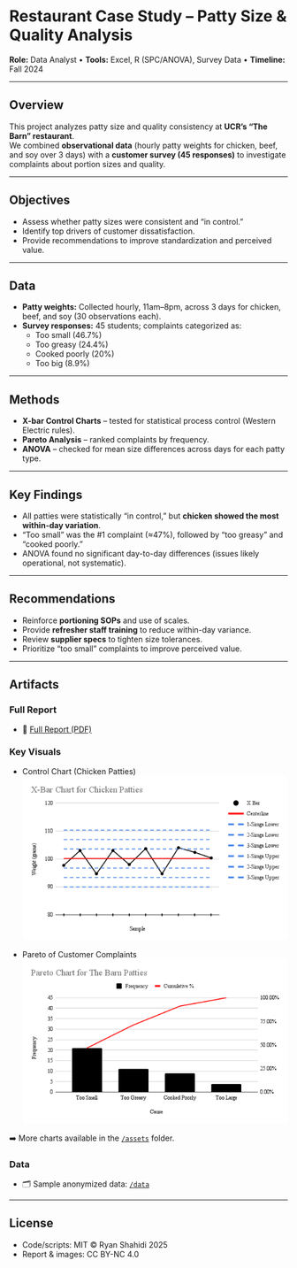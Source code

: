 # Restaurant Case Study – Patty Size & Quality Analysis

**Role:** Data Analyst • **Tools:** Excel, R (SPC/ANOVA), Survey Data • **Timeline:** Fall 2024

---

## Overview
This project analyzes patty size and quality consistency at **UCR’s “The Barn” restaurant**.  
We combined **observational data** (hourly patty weights for chicken, beef, and soy over 3 days) with a **customer survey (45 responses)** to investigate complaints about portion sizes and quality.

---

## Objectives
- Assess whether patty sizes were consistent and “in control.”
- Identify top drivers of customer dissatisfaction.
- Provide recommendations to improve standardization and perceived value.

---

## Data
- **Patty weights:** Collected hourly, 11am–8pm, across 3 days for chicken, beef, and soy (30 observations each).
- **Survey responses:** 45 students; complaints categorized as:
  - Too small (46.7%)
  - Too greasy (24.4%)
  - Cooked poorly (20%)
  - Too big (8.9%)

---

## Methods
- **X-bar Control Charts** – tested for statistical process control (Western Electric rules).
- **Pareto Analysis** – ranked complaints by frequency.
- **ANOVA** – checked for mean size differences across days for each patty type.

---

## Key Findings
- All patties were statistically “in control,” but **chicken showed the most within-day variation**.
- “Too small” was the #1 complaint (≈47%), followed by “too greasy” and “cooked poorly.”
- ANOVA found no significant day-to-day differences (issues likely operational, not systematic).

---

## Recommendations
- Reinforce **portioning SOPs** and use of scales.
- Provide **refresher staff training** to reduce within-day variance.
- Review **supplier specs** to tighten size tolerances.
- Prioritize “too small” complaints to improve perceived value.

---
## Artifacts

### Full Report
- 📄 [Full Report (PDF)](./docs/Restaurant_Case_Study.pdf)

### Key Visuals
- Control Chart (Chicken Patties)  
  ![Control Chart](./assets/XBar_Chart_Chicken_Patties.png)

- Pareto of Customer Complaints  
  ![Pareto Chart](./assets/Pareto_Chart_Barn_Patties.png)  

➡️ More charts available in the [`/assets`](./assets) folder.

### Data
- 🗂️ Sample anonymized data: [`/data`](./data)

---

## License
- Code/scripts: MIT © Ryan Shahidi 2025  
- Report & images: CC BY-NC 4.0
